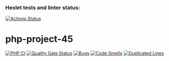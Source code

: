 ### Hexlet tests and linter status:
[![Actions Status](https://github.com/beherit197777/php-project-45/actions/workflows/hexlet-check.yml/badge.svg)](https://github.com/beherit197777/php-project-45/actions)
# php-project-45

[![PHP CI](https://github.com/beherit197777/php-project-45/actions/workflows/php.yml/badge.svg)](https://github.com/beherit197777/php-project-45/actions)
[![Quality Gate Status](https://sonarcloud.io/api/project_badges/measure?project=beherit197777_php-project-45&metric=alert_status)](https://sonarcloud.io/summary/new_code?id=beherit197777_php-project-45)
[![Bugs](https://sonarcloud.io/api/project_badges/measure?project=beherit197777_php-project-45&metric=bugs)](https://sonarcloud.io/summary/new_code?id=beherit197777_php-project-45)
[![Code Smells](https://sonarcloud.io/api/project_badges/measure?project=beherit197777_php-project-45&metric=code_smells)](https://sonarcloud.io/summary/new_code?id=beherit197777_php-project-45)
[![Duplicated Lines](https://sonarcloud.io/api/project_badges/measure?project=beherit197777_php-project-45&metric=duplicated_lines_density)](https://sonarcloud.io/summary/new_code?id=beherit197777_php-project-45)
